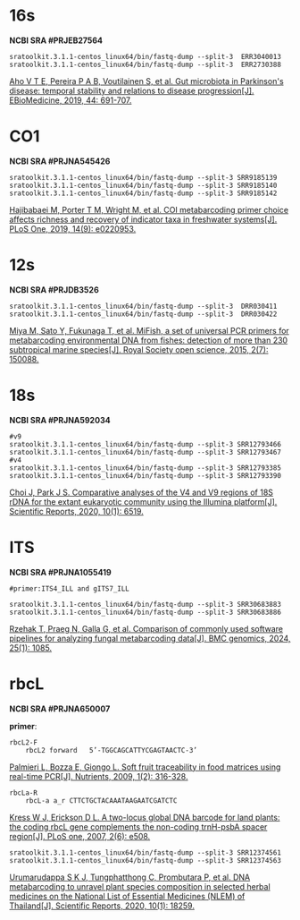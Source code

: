 # 16s
**NCBI SRA #PRJEB27564**

    sratoolkit.3.1.1-centos_linux64/bin/fastq-dump --split-3  ERR3040013
    sratoolkit.3.1.1-centos_linux64/bin/fastq-dump --split-3  ERR2730388
[Aho V T E, Pereira P A B, Voutilainen S, et al. Gut microbiota in Parkinson's disease: temporal stability and relations to disease progression[J]. EBioMedicine, 2019, 44: 691-707.](https://pmc.ncbi.nlm.nih.gov/articles/PMC6606744/)

# CO1

**NCBI SRA #PRJNA545426**

    sratoolkit.3.1.1-centos_linux64/bin/fastq-dump --split-3 SRR9185139
    sratoolkit.3.1.1-centos_linux64/bin/fastq-dump --split-3 SRR9185140
    sratoolkit.3.1.1-centos_linux64/bin/fastq-dump --split-3 SRR9185142
[Hajibabaei M, Porter T M, Wright M, et al. COI metabarcoding primer choice affects richness and recovery of indicator taxa in freshwater systems[J]. PLoS One, 2019, 14(9): e0220953.](https://journals.plos.org/plosone/article?id=10.1371/journal.pone.0220953)

# 12s
**NCBI SRA #PRJDB3526**

    sratoolkit.3.1.1-centos_linux64/bin/fastq-dump --split-3  DRR030411
    sratoolkit.3.1.1-centos_linux64/bin/fastq-dump --split-3  DRR030422
[Miya M, Sato Y, Fukunaga T, et al. MiFish, a set of universal PCR primers for metabarcoding environmental DNA from fishes: detection of more than 230 subtropical marine species[J]. Royal Society open science, 2015, 2(7): 150088.](https://royalsocietypublishing.org/doi/full/10.1098/rsos.150088)

# 18s

**NCBI SRA #PRJNA592034**

    #v9
    sratoolkit.3.1.1-centos_linux64/bin/fastq-dump --split-3 SRR12793466
    sratoolkit.3.1.1-centos_linux64/bin/fastq-dump --split-3 SRR12793467
    #v4
    sratoolkit.3.1.1-centos_linux64/bin/fastq-dump --split-3 SRR12793385
    sratoolkit.3.1.1-centos_linux64/bin/fastq-dump --split-3 SRR12793390
[Choi J, Park J S. Comparative analyses of the V4 and V9 regions of 18S rDNA for the extant eukaryotic community using the Illumina platform[J]. Scientific Reports, 2020, 10(1): 6519.](https://www.nature.com/articles/s41598-020-63561-z)

# ITS

**NCBI SRA #PRJNA1055419**

    #primer:ITS4_ILL and gITS7_ILL   

    sratoolkit.3.1.1-centos_linux64/bin/fastq-dump --split-3 SRR30683883
    sratoolkit.3.1.1-centos_linux64/bin/fastq-dump --split-3 SRR30683886
[Rzehak T, Praeg N, Galla G, et al. Comparison of commonly used software pipelines for analyzing fungal metabarcoding data[J]. BMC genomics, 2024, 25(1): 1085.](https://link.springer.com/article/10.1186/s12864-024-11001-x)


# rbcL

**NCBI SRA #PRJNA650007**

**primer**:

    rbcL2-F
        rbcL2 forward	5’-TGGCAGCATTYCGAGTAACTC-3’
[Palmieri L, Bozza E, Giongo L. Soft fruit traceability in food matrices using real-time PCR[J]. Nutrients, 2009, 1(2): 316-328.](https://www.mdpi.com/2072-6643/1/2/316)
    
    rbcLa-R
        rbcL-a a_r CTTCTGCTACAAATAAGAATCGATCTC

[Kress W J, Erickson D L. A two-locus global DNA barcode for land plants: the coding rbcL gene complements the non-coding trnH-psbA spacer region[J]. PLoS one, 2007, 2(6): e508.](https://journals.plos.org/plosone/article?id=10.1371/journal.pone.0000508)
    
    sratoolkit.3.1.1-centos_linux64/bin/fastq-dump --split-3 SRR12374561
    sratoolkit.3.1.1-centos_linux64/bin/fastq-dump --split-3 SRR12374563

[Urumarudappa S K J, Tungphatthong C, Prombutara P, et al. DNA metabarcoding to unravel plant species composition in selected herbal medicines on the National List of Essential Medicines (NLEM) of Thailand[J]. Scientific Reports, 2020, 10(1): 18259.](https://www.nature.com/articles/s41598-020-75305-0)
